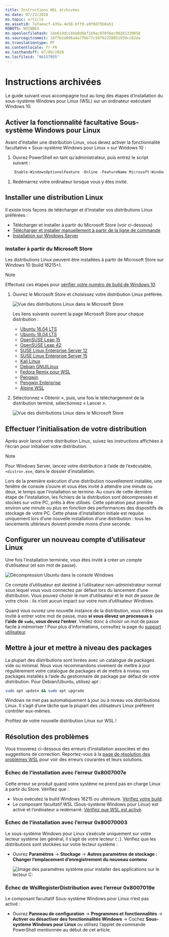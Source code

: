 ```yaml
---
title: Instructions WSL archivées
ms.date: 07/23/2018
ms.topic: article
ms.assetid: 7afaeacf-435a-4e58-bff0-a9f0d75b8a51
ROBOTS: NOINDEX
ms.openlocfilehash: 1de614dccbbb8d0ef1b9ac070f6ec90281339858
ms.sourcegitcommit: 16ffb1a096a4a7fbb77c58f92258051930cc82da
ms.translationtype: MT
ms.contentlocale: fr-FR
ms.lasthandoff: 07/09/2020
ms.locfileid: "86157955"
---
```

# <a name="archived-instructions"></a>Instructions archivées

Le guide suivant vous accompagne tout au long des étapes d’installation du sous-système Windows pour Linux (WSL) sur un ordinateur exécutant Windows 10.

## <a name="enable-the-windows-subsystem-for-linux-optional-feature"></a>Activer la fonctionnalité facultative Sous-système Windows pour Linux

Avant d’installer une distribution Linux, vous devez activer la fonctionnalité facultative « Sous-système Windows pour Linux » sur Windows 10 :

1. Ouvrez PowerShell en tant qu’administrateur, puis entrez le script suivant :

```powershell
    Enable-WindowsOptionalFeature -Online -FeatureName Microsoft-Windows-Subsystem-Linux
```

1. Redémarrez votre ordinateur lorsque vous y êtes invité.

## <a name="install-a-linux-distribution"></a>Installer une distribution Linux

Il existe trois façons de télécharger et d’installer vos distributions Linux préférées :

- Télécharger et installer à partir du Microsoft Store (voir ci-dessous)
- [Télécharger et installer manuellement à partir de la ligne de commande](install-manual.md)
- [Installation sur Windows Server](install-on-server.md)

### <a name="install-from-the-microsoft-store"></a>installer à partir du Microsoft Store

Les distributions Linux peuvent être installées à partir de Microsoft Store sur Windows 10 (build 16215+).

> [!NOTE]
> Effectuez ces étapes pour [vérifier votre numéro de build de Windows 10](troubleshooting.md#check-your-build-number).

1. Ouvrez le Microsoft Store et choisissez votre distribution Linux préférée.

    ![Vue des distributions Linux dans le Microsoft Store](media/store.png)

    Les liens suivants ouvrent la page Microsoft Store pour chaque distribution :

    - [Ubuntu 16.04 LTS](https://www.microsoft.com/store/apps/9pjn388hp8c9)
    - [Ubuntu 18.04 LTS](https://www.microsoft.com/store/apps/9N9TNGVNDL3Q)
    - [OpenSUSE Leap 15](https://www.microsoft.com/store/apps/9n1tb6fpvj8c)
    - [OpenSUSE Leap 42](https://www.microsoft.com/store/apps/9njvjts82tjx)
    - [SUSE Linux Enterprise Server 12](https://www.microsoft.com/store/apps/9p32mwbh6cns)
    - [SUSE Linux Enterprise Server 15](https://www.microsoft.com/store/apps/9pmw35d7fnlx)
    - [Kali Linux](https://www.microsoft.com/store/apps/9PKR34TNCV07)
    - [Debian GNU/Linux](https://www.microsoft.com/store/apps/9MSVKQC78PK6)
    - [Fedora Remix pour WSL](https://www.microsoft.com/store/apps/9n6gdm4k2hnc)
    - [Pengwin](https://www.microsoft.com/store/apps/9NV1GV1PXZ6P)
    - [Pengwin Enterprise](https://www.microsoft.com/store/apps/9N8LP0X93VCP)
    - [Alpine WSL](https://www.microsoft.com/store/apps/9p804crf0395)

1. Sélectionnez « Obtenir », puis, une fois le téléchargement de la distribution terminé, sélectionnez « Lancer ».

    ![Vue des distributions Linux dans le Microsoft Store](media/UbuntuStore.png)

## <a name="complete-initialization-of-your-distro"></a>Effectuer l’initialisation de votre distribution

Après avoir lancé votre distribution Linux, suivez les instructions affichées à l’écran pour initialiser votre distribution.

> [!NOTE]
> Pour Windows Server, lancez votre distribution à l’aide de l’exécutable, `<distro>.exe`, dans le dossier d’installation.

Lors de la première exécution d’une distribution nouvellement installée, une fenêtre de console s’ouvre et vous êtes invité à attendre une minute ou deux, le temps que l’installation se termine. Au cours de cette dernière étape de l’installation, les fichiers de la distribution sont décompressés et stockés sur votre PC, prêts à être utilisés. Cette opération peut prendre environ une minute ou plus en fonction des performances des dispositifs de stockage de votre PC. Cette phase d’installation initiale est requise uniquement lors d’une nouvelle installation d’une distribution : tous les lancements ultérieurs doivent prendre moins d’une seconde.

## <a name="set-up-a-new-linux-user-account"></a>Configurer un nouveau compte d’utilisateur Linux

Une fois l’installation terminée, vous êtes invité à créer un compte d’utilisateur (et son mot de passe).

![Décompression Ubuntu dans la console Windows](media/UbuntuInstall.png)

Ce compte d’utilisateur est destiné à l’utilisateur non-administrateur normal sous lequel vous vous connectez par défaut lors du lancement d’une distribution. Vous pouvez choisir le nom d’utilisateur et le mot de passe de votre choix : ils n’ont aucun impact sur votre nom d’utilisateur Windows.

Quand vous ouvrez une nouvelle instance de la distribution, vous n’êtes pas invité à entrer votre mot de passe, mais **si vous élevez un processus à l’aide de `sudo`, vous devez l’entrer**. Veillez donc à choisir un mot de passe facile à mémoriser ! Pour plus d’informations, consultez la page du [support utilisateur](user-support.md).

## <a name="update--upgrade-packages"></a>Mettre à jour et mettre à niveau des packages

La plupart des distributions sont livrées avec un catalogue de packages vide ou minimal. Nous vous recommandons vivement de mettre à jour régulièrement votre catalogue de packages et de mettre à niveau vos packages installés à l’aide du gestionnaire de package par défaut de votre distribution. Pour Debian/Ubuntu, utilisez apt :

```bash
sudo apt update && sudo apt upgrade
```

Windows ne met pas automatiquement à jour ou à niveau vos distributions Linux. Il s’agit d’une tâche que la plupart des utilisateurs Linux préfèrent contrôler eux-mêmes.

Profitez de votre nouvelle distribution Linux sur WSL !

## <a name="troubleshooting"></a>Résolution des problèmes

Vous trouverez ci-dessous des erreurs d’installation associées et des suggestions de correction. Reportez-vous à la [page de résolution des problèmes WSL](troubleshooting.md) pour voir des erreurs courantes et leurs solutions.

### <a name="installation-failed-with-error-0x8007007e"></a>Échec de l’installation avec l’erreur 0x8007007e

Cette erreur se produit quand votre système ne prend pas en charge Linux à partir du Store.  Vérifiez que :

- Vous exécutez la build Windows 16215 ou ultérieure. [Vérifiez votre build](troubleshooting.md#check-your-build-number).
- Le composant facultatif WSL (Sous-système Windows pour Linux) est activé et l’ordinateur a redémarré.  [Vérifiez que WSL est activé](troubleshooting.md#confirm-wsl-is-enabled).

### <a name="installation-failed-with-error-0x80070003"></a>Échec de l’installation avec l’erreur 0x80070003

Le sous-système Windows pour Linux s’exécute uniquement sur votre lecteur système (en général, il s’agit de votre lecteur `C:`). Vérifiez que les distributions sont stockées sur votre lecteur système :

- Ouvrez **Paramètres** -> **Stockage** -> **Autres paramètres de stockage : Changer l’emplacement d’enregistrement du nouveau contenu**
  
    ![Image des paramètres système pour installer des applications sur le lecteur C:](media/AppStorage.png)

### <a name="wslregisterdistribution-failed-with-error-0x8007019e"></a>Échec de WslRegisterDistribution avec l’erreur 0x8007019e

Le composant facultatif Sous-système Windows pour Linux n’est pas activé :

- Ouvrez **Panneau de configuration** -> **Programmes et fonctionnalités** -> **Activer ou désactiver des fonctionnalités Windows** -> Cochez **Sous-système Windows pour Linux** ou utilisez l’applet de commande PowerShell mentionnée au début de cet article.
